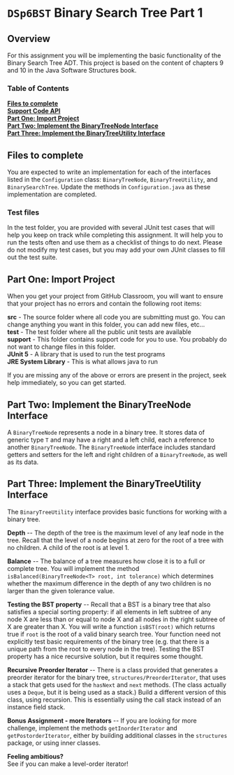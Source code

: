 # <code>DSp6BST</code> Binary Search Tree Part 1

## Overview
For this assignment you will be implementing the basic functionality of the Binary Search Tree ADT.
This project is based on the content of chapters 9 and 10 in the Java Software Structures book.

### Table of Contents
**[Files to complete](#files-to-complete)**<br>
**[Support Code API](#support-code-api)**<br>
**[Part One: Import Project](#part-one-import-project)**<br>
**[Part Two: Implement the BinaryTreeNode Interface](#part-two-implement-the-binarytreenode-interface)**<br>
**[Part Three: Implement the BinaryTreeUtility Interface](#part-three-implement-the-binarytreeutility-interface)**<br>


## Files to complete
You are expected to write an implementation for each of the interfaces listed in the `Configuration` class:
`BinaryTreeNode`, `BinaryTreeUtility`, and `BinarySearchTree`. Update the methods in `Configuration.java`
as these implementation are completed.

### Test files
In the test folder, you are provided with several JUnit test cases that will help you keep on track while completing
this assignment. It will help you to run the tests often and use them as a checklist of things to do next.
Please do not modify my test cases, but you may add your own JUnit classes to fill out the test suite.

## Part One: Import Project 
When you get your project from GitHub Classroom, you will want to ensure that your project has no errors
and contain the following root items:

**src** - The source folder where all code you are submitting must go. You can change anything you want in this folder,
you can add new files, etc...<br>
**test** - The test folder where all the public unit tests are available<br>
**support** - This folder contains support code for you to use. You probably do not want to change files in this folder.<br>
**JUnit 5** - A library that is used to run the test programs<br>
**JRE System Library** - This is what allows java to run<br>

If you are missing any of the above or errors are present in the project, seek help immediately, so you can get started.

## Part Two: Implement the BinaryTreeNode Interface
A `BinaryTreeNode` represents a node in a binary tree. It stores data of generic type `T` and may have a right
and a left child, each a reference to another `BinaryTreeNode`.  The `BinaryTreeNode` interface includes standard
getters and setters for the left and right children of a `BinaryTreeNode`, as well as its data.

## Part Three: Implement the BinaryTreeUtility Interface
The `BinaryTreeUtility` interface provides basic functions for working with a binary tree.

**Depth** -- The depth of the tree is the maximum level of any leaf node in the tree.  Recall that the level
of a node begins at zero for the root of a tree with no children.  A child of the root is at level 1.

**Balance** -- The balance of a tree measures how close it is to a full or complete tree.  You will implement
the method `isBalanced(BinaryTreeNode<T> root, int tolerance)` which determines whether the maximum difference
in the depth of any two children is no larger than the given tolerance value.

**Testing the BST property** -- Recall that a BST is a binary tree that also satisfies a special sorting property:
if all elements in left subtree of any node X are less than or equal to node X and all nodes in the right subtree
of X are greater than X.  You will write a function `isBST(root)` which returns true if `root` is the root
of a valid binary search tree.  Your function need not explicitly test basic requirements of the binary tree
(e.g. that there is a unique path from the root to every node in the tree).  Testing the BST property has a nice
recursive solution, but it requires some thought.

**Recursive Preorder Iterator** -- There is a class provided that generates a preorder iterator for the binary tree,
`structures/PreorderIterator`, that uses a stack that gets used for the `hasNext` and `next` methods. (The class
actually uses a `Deque`, but it is being used as a stack.) Build a different version of this class, using recursion.
This is essentially using the call stack instead of an instance field stack.

**Bonus Assignment - more Iterators** -- If you are looking for more challenge, implement the methods
`getInorderIterator` and `getPostorderIterator`, either by building additional classes in the `structures`
package, or using inner classes.

**Feeling ambitious?**<br>
See if you can make a level-order iterator!
